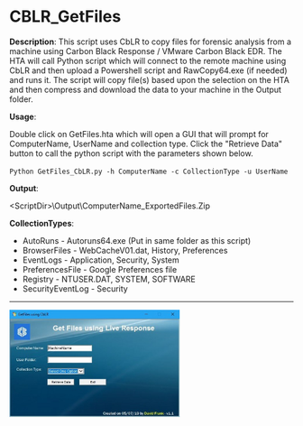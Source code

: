 # CBLR_GetFiles

**Description**: This script uses CbLR to copy files for forensic analysis from a machine using Carbon Black Response / VMware Carbon Black EDR.  The HTA will call Python script which will connect to the remote machine using CbLR and then upload a Powershell script and RawCopy64.exe (if needed) and runs it.  The script will copy file(s) based upon the selection on the HTA and then compress and download the data to your machine in the Output folder.  

**Usage**:

Double click on GetFiles.hta which will open a GUI that will prompt for ComputerName, UserName and collection type.  Click the "Retrieve Data" button to call the python script with the parameters shown below.

`Python GetFiles_CbLR.py -h ComputerName -c CollectionType -u UserName`

**Output**:

\<ScriptDir>\Output\ComputerName_ExportedFiles.Zip

**CollectionTypes**: 
- AutoRuns - Autoruns64.exe  (Put in same folder as this script)
- BrowserFiles - WebCacheV01.dat, History, Preferences
- EventLogs - Application, Security, System
- PreferencesFile - Google Preferences file
- Registry - NTUSER.DAT, SYSTEM, SOFTWARE
- SecurityEventLog - Security

---

<img src="./Images/HTA_Sample.JPG" width=60%>